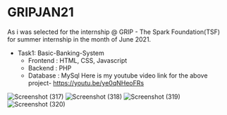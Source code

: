 # GRIPJAN21
As i was selected for the internship @ GRIP - The Spark Foundation(TSF) for summer internship in the month of June 2021.
- Task1: Basic-Banking-System
  - Frontend : HTML, CSS, Javascript
  - Backend : PHP
  - Database : MySql
Here is my youtube video link for the above project- https://youtu.be/ye0qNHeoFRs

![Screenshot (317)](https://user-images.githubusercontent.com/61503734/122663716-2fbd7600-d1ba-11eb-8bb1-47dd9ced8f72.png)
![Screenshot (318)](https://user-images.githubusercontent.com/61503734/122663706-292efe80-d1ba-11eb-8d13-2d2700615fa2.png)
![Screenshot (319)](https://user-images.githubusercontent.com/61503734/122663709-2a602b80-d1ba-11eb-870c-762c7c9cb599.png)
![Screenshot (320)](https://user-images.githubusercontent.com/61503734/122663710-2a602b80-d1ba-11eb-9649-7134a85df190.png)


  


